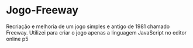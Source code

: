 # Jogo-Freeway
Recriação e melhoria de um jogo simples e antigo de 1981 chamado  Freeway.
Utilizei para criar o jogo apenas a linguagem JavaScript no editor online p5
